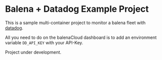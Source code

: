 # Balena + Datadog Example Project

This is a sample multi-container project to monitor a balena fleet with [datadog](http://datadog.com).

All you need to do on the balenaCloud dashboard is to add an environment variable `DD_API_KEY` with your API-Key.

Project under development.